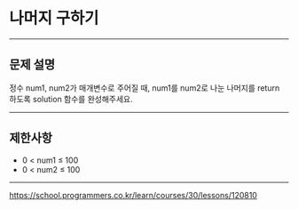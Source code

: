 # 나머지 구하기

---

## 문제 설명

정수 num1, num2가 매개변수로 주어질 때, num1를 num2로 나눈 나머지를 return 하도록 solution 함수를 완성해주세요.

---

## 제한사항

- 0 < num1 ≤ 100
- 0 < num2 ≤ 100


---

https://school.programmers.co.kr/learn/courses/30/lessons/120810




